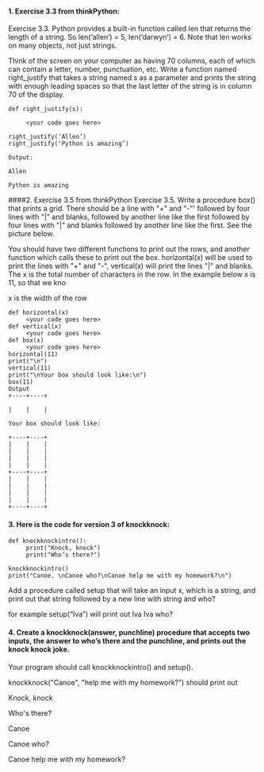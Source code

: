 #### 1. Exercise 3.3 from thinkPython:
Exercise 3.3. Python provides a built-in function called len that returns the length of a string.
So len(‘allen’) = 5, len(‘darwyn’) = 6. Note that len works on many objects, not just strings.

Think of the screen on your computer as having 70 columns, each of which can contain a letter, number, punctuation, etc. Write a function named right_justify that takes a string named s as a parameter and prints the string with enough leading spaces so that the last letter of the string is in column 70 of the display.

```
def right_justify(s):

     <your code goes here>

right_justify(‘Allen’)
right_justify(‘Python is amazing’)

Output:
                                                                                                         Allen
                                                                                             Python is amazing
```

####2. Exercise 3.5 from thinkPython
Exercise 3.5. Write a procedure box() that prints a grid. There should be a line with "+" and "-"' followed by four lines with "|" and blanks, followed by another line like the first followed by four lines with "|" and blanks followed by another line like the first. See the picture below.

You should have two different functions to print out the rows, and another function which calls these to print out the box. horizontal(x) will be used to print the lines with "+" and "-", vertical(x) will print the lines "|" and blanks. The x is the total number of characters in the row. In the example below x is 11, so that we kno

x is the width of the row
```
def horizontal(x)
     <your code goes here>
def vertical(x)
     <your code goes here>
def box(x)
     <your code goes here>
horizontal(11)
print("\n")
vertical(11)
print("\nYour box should look like:\n")
box(11)
Output
+----+----+

|    |    |

Your box should look like:

+----+----+
|    |    |
|    |    |
|    |    |
|    |    |
+----+----+
|    |    |
|    |    |
|    |    |
|    |    |
+----+----+
```

#### 3. Here is the code for version 3 of knockknock:
```
def knockknockintro():
     print("Knock, knock")
     print("Who’s there?")

knockknockintro()
print("Canoe. \nCanoe who?\nCanoe help me with my homework?\n")
```

Add a procedure called setup that will take an input x, which is a string, and print out that string followed by a 
new line with string and who?

for example  setup(“Iva”)  will print out
Iva
Iva who?

#### 4. Create a knockknock(answer, punchline) procedure that accepts two inputs, the answer to who’s there and the punchline, and prints out the knock knock joke. 

Your program should call knockknockintro() and setup().

knockknock("Canoe", "help me with my homework?") should print out

Knock, knock

Who's there?

Canoe

Canoe who?

Canoe help me with my homework?


